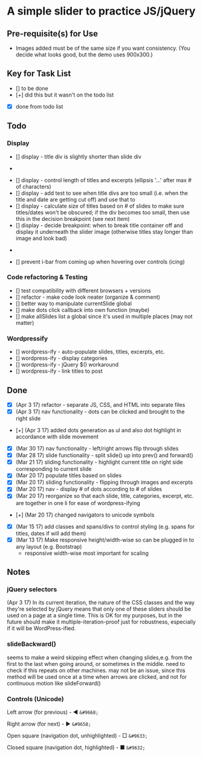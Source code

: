 # A simple slider to practice JS/jQuery

## Pre-requisite(s) for Use 
- Images added must be of the same size if you want consistency. (You decide what looks good, but the demo uses 900x300.)


## Key for Task List
- [] to be done
- [+] did this but it wasn't on the todo list
- [x] done from todo list

## Todo

### Display
- [] display - title div is slightly shorter than slide div
- ~~~[] nav functionality - select by title on right side~~~
- [] display - control length of titles and excerpts (ellipsis '...' after max # of characters)
- [] display - add test to see when title divs are too small (i.e. when the title and date are getting cut off) and use that to 
- [] display - calculate size of titles based on # of slides to make sure titles/dates won't be obscured; if the div becomes too small, then use this in the decision breakpoint (see next item)
- [] display - decide breakpoint: when to break title container off and display it underneath the slider image (otherwise titles stay longer than image and look bad)
- ~~~[] complete a mockup that looks like finished product, to make sure styles are set~~~
- [] prevent i-bar from coming up when hovering over controls (icing)

### Code refactoring & Testing
- [] test compatibility with different browsers + versions
- [] refactor - make code look neater (organize & comment)
- [] better way to manipulate currentSlide global
- [] make dots click callback into own function (maybe)
- [] make allSlides list a global since it's used in multiple places (may not matter)

### Wordpressify
- [] wordpress-ify - auto-populate slides, titles, excerpts, etc.
- [] wordpress-ify - display categories
- [] wordpress-ify - jQuery $() workaround
- [] wordpress-ify - link titles to post

## Done
- [x] (Apr 3 17) refactor - separate JS, CSS, and HTML into separate files
- [x] (Apr 3 17) nav functionality - dots can be clicked and brought to the right slide
- [+] (Apr 3 17) added dots generation as ul and also dot highlight in accordance with slide movement
- [x] (Mar 30 17) nav functionality - left/right arrows flip through slides
- [x] (Mar 28 17) slide functionality - split slide() up into prev() and forward()
- [x] (Mar 21 17) sliding functionality - highlight current title on right side corresponding to current slide
- [x] (Mar 20 17) populate titles based on slides
- [x] (Mar 20 17) sliding functionality - flipping through images and excerpts
- [x] (Mar 20 17) nav - display # of dots according to # of slides
- [x] (Mar 20 17) reorganize so that each slide, title, categories, excerpt, etc. are together in one li for ease of wordpress-ifying
- [+] (Mar 20 17) changed navigators to unicode symbols
- [x] (Mar 15 17) add classes and spans/divs to control styling (e.g. spans for titles, dates if will add them)
- [x] (Mar 13 17) Make responsive height/width-wise so can be plugged in to any layout (e.g. Bootstrap)
	- responsive width-wise most important for scaling

## Notes

### jQuery selectors

(Apr 3 17) In its current iteration, the nature of the CSS classes and the way they're selected by jQuery means that only one of these sliders should be used on a page at a single time. This is OK for my purposes, but in the future should make it multiple-iteration-proof just for robustness, especially if it will be WordPress-ified.

### slideBackward()

seems to make a weird skipping effect when changing slides,e.g. from the first to the last when going around, or sometimes in the middle. need to check if this repeats on other machines. may not be an issue, since this method will be used once at a time when arrows are clicked, and not for continuous motion like  slideForward()

### Controls (Unicode)

Left arrow (for previous) - &#9668; ```&#9668;```

Right arrow (for next) - &#9658; ```&#9658;```

Open square (navigation dot, unhighlighted) - &#9633; ```&#9633;```

Closed square (navigation dot, highlighted) - &#9632; ```&#9632;```